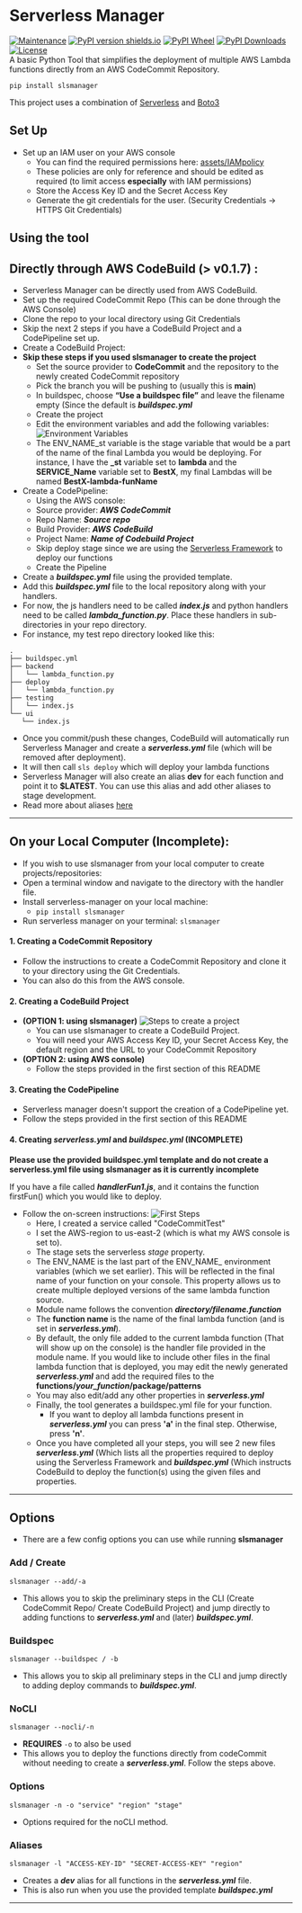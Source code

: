 
# Serverless Manager
[![Maintenance](https://img.shields.io/badge/Maintained%3F-yes-green.svg)](https://GitHub.com/AineshSootha/serverlessManager/commits)
[![PyPI version shields.io](https://img.shields.io/pypi/v/slsmanager)](https://pypi.org/project/slsmanager/)
[![PyPI Wheel](https://img.shields.io/pypi/wheel/slsmanager)](https://pypi.org/project/slsmanager/)
[![PyPI Downloads](https://img.shields.io/pypi/dm/slsmanager)](https://pypi.org/project/slsmanager/)
[![License](https://img.shields.io/pypi/l/slsmanager)](https://github.com/AineshSootha/serverlessManager/blob/main/LICENSE)\
A basic Python Tool that simplifies the deployment of multiple AWS Lambda functions directly from an AWS CodeCommit Repository.

    pip install slsmanager


This project uses a combination of [Serverless](https://www.serverless.com/) and [Boto3](https://boto3.amazonaws.com/v1/documentation/api/latest/guide/quickstart.html)
## Set Up

 - Set up an IAM user on your AWS console 
	 - You can find the required permissions here: [assets/IAMpolicy](assets/iamPolicy.json)
	 - These policies are only for reference and should be edited as required (to limit access **especially** with IAM permissions)
	 - Store the Access Key ID and the Secret Access Key
	 - Generate the git credentials for the user. (Security Credentials -> HTTPS Git Credentials)


## Using the tool
## Directly through AWS CodeBuild (> v0.1.7) :
 - Serverless Manager can be directly used from AWS CodeBuild. 
 - Set up the required CodeCommit Repo (This can be done through the AWS Console)
 - Clone the repo to your local directory using Git Credentials
 - Skip the next 2 steps if you have a CodeBuild Project and a CodePipeline set up.
- Create a CodeBuild Project:
- **Skip these steps if you used slsmanager to create the project**
	- Set the source provider to **CodeCommit** and the repository to the newly created CodeCommit repository
	- Pick the branch you will be pushing to (usually this is **main**)
	- In buildspec, choose **“Use a buildspec file”** and leave the filename empty (Since the default is  **_buildspec.yml_**
	- Create the project
	- Edit the environment variables and add the following variables:
	 ![Environment Variables](/assets/envVariables.png)
	- The ENV_NAME_st variable is the stage variable that would be a part of the name of the final Lambda you would be deploying. For instance, I have the **_st** variable set to **lambda** and the **SERVICE_Name** variable set to **BestX**, my final Lambdas will be named **BestX-lambda-funName**
 -  Create a CodePipeline:
	 - Using the AWS console:
	- Source provider:  **_AWS CodeCommit_**
	- Repo Name:  **_Source repo_**
	- Build Provider:  **_AWS_**  **_CodeBuild_**
	- Project Name:  **_Name of Codebuild Project_**
	- Skip deploy stage since we are using the [Serverless Framework](https://www.serverless.com/framework/docs/providers/aws/) to deploy our functions
	- Create the Pipeline
 - Create a ***buildspec.yml*** file using the provided template.
 - Add this ***buildspec.yml*** file to the local repository along with your handlers.
 - For now, the js handlers need to be called ***index.js*** and python handlers need to be called ***lambda_function.py***. Place these handlers in sub-directories in your repo directory. 
 - For instance, my test repo directory looked like this:
 ```
 . 
├── buildspec.yml 
├── backend  
│   └── lambda_function.py   
├── deploy  
│   └── lambda_function.py  
├── testing  
│   └── index.js  
└── ui  
    └── index.js
```
 - Once you commit/push these changes, CodeBuild will automatically run Serverless Manager and create a ***serverless.yml*** file (which will be removed after deployment).
 - It will then call `sls deploy` which will deploy your lambda functions
 - Serverless Manager will also create an alias **dev** for each function and point it to **$LATEST**. You can use this alias and add other aliases to stage development.
 - Read more about aliases [here](https://docs.aws.amazon.com/lambda/latest/dg/configuration-aliases.html)
----
## On your Local Computer (Incomplete):
- If you wish to use slsmanager from your local computer to create projects/repositories:
 - Open a terminal window and navigate to the directory with the handler file. 
- Install serverless-manager on your local machine:
	- `pip install slsmanager`
 - Run serverless manager on your terminal:
	  `slsmanager`
  
#### 1. Creating a CodeCommit Repository
- Follow the instructions to create a CodeCommit Repository and clone it to your directory using the Git Credentials.
- You can also do this from the AWS console.

#### 2. Creating a CodeBuild Project
 - **(OPTION 1: using slsmanager)**
 ![Steps to create a project](/assets/cbproj.png)
	- You can use slsmanager to create a CodeBuild Project.
	- You will need your AWS Access Key ID, your Secret Access Key, the default region and the URL to your CodeCommit Repository
- **(OPTION 2: using AWS console)**
	- Follow the steps provided in the first section of this README

#### 3. Creating the CodePipeline
- Serverless manager doesn't support the creation of a CodePipeline yet. 
- Follow the steps provided in the first section of this README



#### 4. Creating ***serverless.yml*** and ***buildspec.yml*** (INCOMPLETE)
**Please use the provided buildspec.yml template and do not create a serverless.yml file using slsmanager as it is currently incomplete**

 If you have a file called ***handlerFun1.js***, and it contains the function firstFun() which you would like to deploy.
 - Follow the on-screen instructions:
  ![First Steps](/assets/firstSteps.png)
	 - Here, I created a service called "CodeCommitTest" 
	 - I set the AWS-region to us-east-2 (which is what my AWS console is set to). 
	 - The stage sets the serverless *stage* property.
	 - The ENV_NAME is the last part of the ENV_NAME_ environment variables (which we set earlier). This will be reflected in the final name of your function on your console. This property allows us to create multiple  deployed versions of the same lambda function source.
	 - Module name follows the convention ***directory/filename.function***
	 - The **function name** is the name of the final lambda function (and is set in ***serverless.yml***).
	 - By default, the only file added to the current lambda function (That will show up on the console) is the handler file provided in the module name. If you would like to include other files in the final lambda function that is deployed, you may edit the newly generated ***serverless.yml*** and add the required files to the **functions/*your_function*/package/patterns**
	 - You may also edit/add any other properties in ***serverless.yml***
	 - Finally, the tool generates a buildspec.yml file for your function.
		 - If you want to deploy all lambda functions present in ***serverless.yml*** you can press **'a'** in the final step. Otherwise, press **'n'**.
	 - Once you have completed all your steps, you will see 2 new files ***serverless.yml*** (Which lists all the properties required to deploy using the Serverless Framework and ***buildspec.yml*** (Which instructs CodeBuild to deploy the function(s) using the given files and properties.


----
 ## Options
- There are a few config options you can use while running **slsmanager**
### Add / Create
   `slsmanager --add/-a` 
   
   - This allows you to skip the preliminary steps in the CLI (Create CodeCommit Repo/ Create CodeBuild Project) and jump directly to adding functions to ***serverless.yml*** and (later) ***buildspec.yml***.

### Buildspec
`slsmanager --buildspec / -b`
	
 - This allows you to skip all preliminary steps in the CLI and jump directly to adding deploy commands to ***buildspec.yml***.

### NoCLI
`slsmanager --nocli/-n`

- **REQUIRES** `-o` to also be used
- This allows you to deploy the functions directly from codeCommit without needing to create a ***serverless.yml***. Follow the steps above.

### Options
`slsmanager -n -o "service" "region" "stage"`

- Options required for the noCLI method.

### Aliases

`slsmanager -l "ACCESS-KEY-ID" "SECRET-ACCESS-KEY" "region"`

- Creates a ***dev*** alias for all functions in the ***serverless.yml*** file.
- This is also run when you use the provided template ***buildspec.yml***
----
